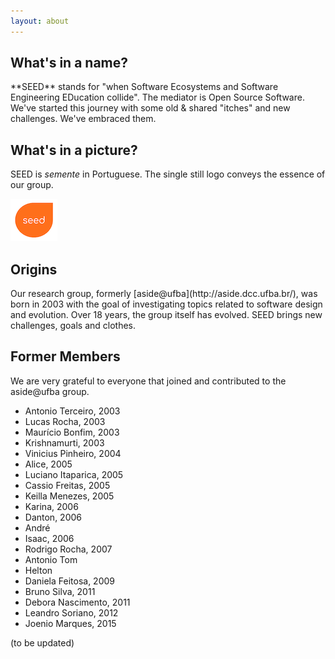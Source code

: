 ```yaml
---
layout: about
---
```


## What's in a name?

<p>
**SEED** stands for "when Software Ecosystems and Software Engineering EDucation collide". 
The mediator is Open Source Software. 
We've started this journey with some old & shared "itches" and new challenges. 
We've embraced them.
</p>

## What's in a picture?

SEED is _semente_ in Portuguese.
The single still logo conveys the essence of our group.

![SEED](./images/logo.png)

## Origins

<p>
Our research group, formerly [aside@ufba](http://aside.dcc.ufba.br/), 
was born in 2003 with the goal of
investigating topics related to software design and evolution. 
Over 18 years, the group itself has evolved. 
SEED brings new challenges, goals and clothes. 
 </p>

## Former Members

We are very grateful to everyone that joined and contributed to the aside@ufba group.

+ Antonio Terceiro, 2003
+ Lucas Rocha, 2003
+ Maurício Bonfim, 2003
+ Krishnamurti, 2003
+ Vinicius Pinheiro, 2004
+ Alice, 2005
+ Luciano Itaparica, 2005
+ Cassio Freitas, 2005
+ Keilla Menezes, 2005
+ Karina, 2006
+ Danton, 2006
+ André 
+ Isaac, 2006
+ Rodrigo Rocha, 2007
+ Antonio Tom
+ Helton
+ Daniela Feitosa, 2009
+ Bruno Silva, 2011
+ Debora Nascimento, 2011
+ Leandro Soriano, 2012
+ Joenio Marques, 2015

(to be updated)


